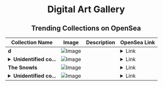 <div align="center">

# Digital Art Gallery

## Trending Collections on OpenSea

| Collection Name                       | Image                                                                                     | Description                       | OpenSea Link                                                                                          |
|---------------------------------------|-------------------------------------------------------------------------------------------|-----------------------------------|--------------------------------------------------------------------------------------------------------|
| **d** | ![Image](https://i.seadn.io/s/raw/files/f20d5b3ed93d4d69d0d04611050454f3.jpg?w=500&auto=format?w=200&auto=format) |  | <details><summary>Link</summary>[d](https://opensea.io/collection/d-2578)</details> |
| **<details><summary>Unidentified co...</summary>Unidentified contract bba05d60-554e-44cf-97c5-9e27427cf22e</details>** | ![Image](https://i.seadn.io/s/raw/files/e9acf51ddce687ccf33c485e916aec1b.jpg?w=500&auto=format?w=200&auto=format) |  | <details><summary>Link</summary>[Unidentified contract bba05d60-554e-44cf-97c5-9e27427cf22e](https://opensea.io/collection/unidentified-contract-bba05d60-554e-44cf-97c5-9e27)</details> |
| **The Snowls** | ![Image](https://i.seadn.io/s/raw/files/576b16d1c550d2199fbaa3e1df2bbf59.jpg?w=500&auto=format?w=200&auto=format) |  | <details><summary>Link</summary>[The Snowls](https://opensea.io/collection/the-snowls)</details> |
| **<details><summary>Unidentified co...</summary>Unidentified contract 902e0ac5-9086-4444-835f-c3d6ea890d29</details>** | ![Image](https://i.seadn.io/s/raw/files/e9acf51ddce687ccf33c485e916aec1b.jpg?w=500&auto=format?w=200&auto=format) |  | <details><summary>Link</summary>[Unidentified contract 902e0ac5-9086-4444-835f-c3d6ea890d29](https://opensea.io/collection/unidentified-contract-902e0ac5-9086-4444-835f-c3d6)</details> |

</div>
